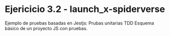 # Ejericicio 3.2 - launch_x-spiderverse

Ejemplo de pruebas basadas en Jestjs: Prubas unitarias TDD
Esquema básico de un proyecto JS con pruebas.